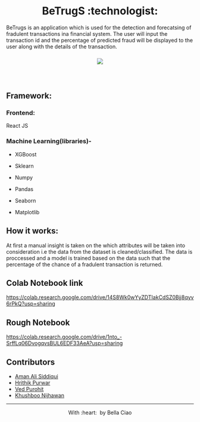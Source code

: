 
<h1 align="center"> BeTrugS :technologist:</h1>



BeTrugs is an application which is used for the detection and forecatsing of fradulent transactions ina  financial system. The user will input the transaction id and the percentage of predicted fraud will be displayed to the user along with the details of the transaction. 



<h3 align="center"><a href=" "><img src="https://user-images.githubusercontent.com/72293452/150656332-208cd0df-faa7-43d4-84e4-97fab0f2d81e.png"></a><h3>
<br>
  
## Framework:

### Frontend:

React JS

### Machine Learning(libraries)- 

- XGBoost

- Sklearn

- Numpy

- Pandas

- Seaborn

- Matplotlib

## How it works:

At first a manual insight is taken on the which attributes will be taken into consideration i.e the data from the dataset is cleaned/classified. The data is proccessed and a model is trained based on the data such that the percentage of the chance of a fradulent transaction is returned.



## Colab Notebook link
https://colab.research.google.com/drive/14S8Wk0wYyZDTIakCdSZ0Bjj8qyv6rPkQ?usp=sharing

## Rough Notebook
https://colab.research.google.com/drive/1nto_-SrffLq06DvogqvsBUL6EDF33AeA?usp=sharing

## Contributors
  - [Aman Ali Siddiqui](https://github.com/a-ma-n)
  - [Hrithik Purwar](https://github.com/hrithikpurwar)
  - [Ved Purohit](https://github.com/ved256)
  - [Khushboo Nijhawan](https://github.com/KhushbooNijhawan)
- ---
  <p align="center">
	With :heart: &nbsp;by <a >Bella Ciao</a>
</p>
